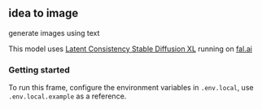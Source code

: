 ## idea to image 

generate images using text

This model uses [Latent Consistency Stable Diffusion XL](https://www.fal.ai/models/latent-consistency) running on [fal.ai](https://fal.ai)

### Getting started

To run this frame, configure the environment variables in `.env.local`, use `.env.local.example` as a reference.